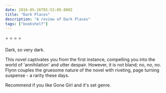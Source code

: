 ```yaml
---    
date: 2016-05-26T05:53:09.000Z
title: "Dark Places"
description: "A review of Dark Places"
tags: ["bookshelf"]
---   
```

⭐ ⭐ ⭐ ⭐ 

Dark, so very dark. 
 
This novel captivates you from the first instance, compelling you into the world of 'annihilation' and utter despair. However, it is not bland; no, no, no. Flynn couples the gruesome nature of the novel with riveting, page turning suspense - a rarity these days. 

Recommend if you like Gone Girl and it's set genre. 